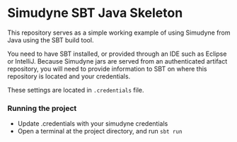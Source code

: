 # Simudyne SBT Java Skeleton

This repository serves as a simple working example of using Simudyne from Java using the SBT build tool.

You need to have SBT installed, or provided through an IDE such as Eclipse or IntelliJ. Because Simudyne jars are
served from an authenticated artifact repository, you will need to provide information to SBT on where this repository
is located and your credentials.

These settings are located in `.credentials` file.

### Running the project
* Update .credentials with your simudyne credentials
* Open a terminal at the project directory, and run `sbt run`
